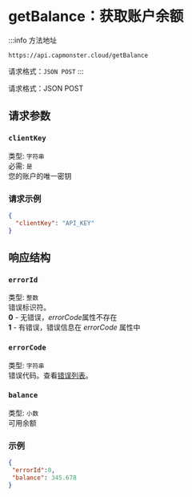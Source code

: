 ﻿---
sidebar_position: 3
sidebar_label: getBalance
---
# getBalance：获取账户余额
:::info 方法地址
``` http
https://api.capmonster.cloud/getBalance
```

请求格式：`JSON POST`
:::

<!-- 方法地址：<https://api.capmonster.cloud/getBalance> -->

请求格式：JSON POST 
## **请求参数**
### `clientKey`
类型: `字符串` <br />
必需: `是`<br />
您的账户的唯一密钥

<!--

|**参数**|**类型**|**必需**|**值**|
| :-: | :-: | :-: | :-: |
|clientKey|字符串|是|您的账户的唯一密钥| -->

### **请求示例**
``` json
{
  "clientKey": "API_KEY"
}
```
## **响应结构**
### `errorId`
类型: `整数` <br />
错误标识符。<br />**0** - 无错误，*errorCode*属性不存在<br />**1** - 有错误，错误信息在 *errorCode* 属性中
### `errorCode`
类型: `字符串` <br />
错误代码。查看[错误列表](../api-errors.md)。
### `balance`
类型: `小数` <br />
可用余额

<!-- |**属性**|**类型**|**值**|
\| :-: | :-: | :-: |
|errorId|整数|错误标识符。<br />**0** - 无错误，*errorCode*属性不存在<br />**1** - 有错误，错误信息在 *errorCode* 属性中|
|errorCode|字符串|错误代码。查看[错误列表](https://capmonster.atlassian.net/wiki/spaces/APIS/pages/295310)。|
|balance|小数|可用余额| -->
### **示例**
``` json
{
 "errorId":0,
 "balance": 345.678
}
```
